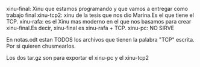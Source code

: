 xinu-final: Xinu que estamos programando y que vamos a entregar como trabajo final
xinu-tcp2: xinu de la tesis que nos dio Marina.Es el que tiene el TCP.
xinu-rafa: es el Xinu mas moderno en el que nos basamos para crear xinu-final.Es decir, xinu-final es xinu-rafa + TCP.
xinu-pc: NO SIRVE

En notas.odt estan TODOS los archivos que tienen la palabra "TCP" escrita. Por si quieren chusmearlos.

Los dos tar.gz son para exportar el xinu-pc y el xinu-tcp2
